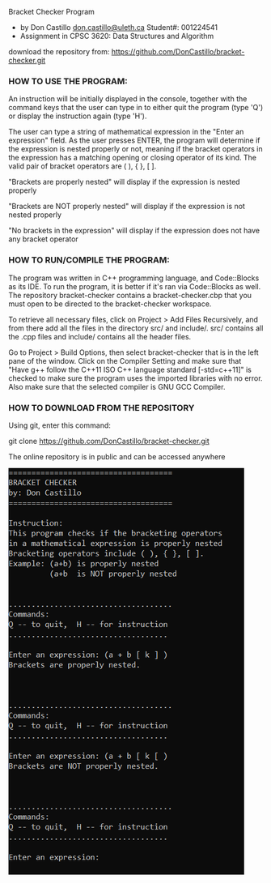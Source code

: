 Bracket Checker Program 
* by Don Castillo
don.castillo@uleth.ca
Student#: 001224541
* Assignment in CPSC 3620: Data Structures and Algorithm

download the repository from: https://github.com/DonCastillo/bracket-checker.git

### HOW TO USE THE PROGRAM:

An instruction will be initially displayed in the console, together with the command keys that the user can type in to either quit the program (type 'Q') or display the instruction again (type 'H').

The user can type a string of mathematical expression in the "Enter an expression" field. As the user presses ENTER, the program will determine if the expression is nested properly or not, meaning if the bracket operators in the expression has a matching opening or closing operator of its kind. The valid pair of bracket operators are ( ), { }, [ ]. 

"Brackets are properly nested" 		will display if the expression is nested properly

"Brackets are NOT properly nested" 	will display if the expression is not nested properly
 
"No brackets in the expression"		will display if the expression does not have any bracket operator

### HOW TO RUN/COMPILE THE PROGRAM:

The program was written in C++ programming language, and Code::Blocks as its IDE. To run the program, it is better if it's ran via Code::Blocks as well. The repository bracket-checker contains a bracket-checker.cbp that you must open to be directed to the bracket-checker workspace. 

To retrieve all necessary files, click on Project >  Add Files Recursively, and from there add all the files in the directory src/ and include/. src/ contains all the .cpp files and include/ contains all the header files. 

Go to Project > Build Options, then select bracket-checker that is in the left pane of the window. Click on the Compiler Setting and make sure that "Have g++ follow the C++11 ISO C++ language standard [-std=c++11]" is checked to make sure the program uses the imported libraries with no error. Also make sure that the selected compiler is GNU GCC Compiler.

### HOW TO DOWNLOAD FROM THE REPOSITORY

Using git, enter this command:

git clone https://github.com/DonCastillo/bracket-checker.git

The online repository is in public and can be accessed anywhere

<img src="images/bracket-checker.PNG">

